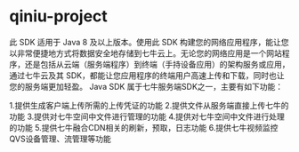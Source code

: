 # qiniu-project

此 SDK 适用于 Java 8 及以上版本。使用此 SDK 构建您的网络应用程序，能让您以非常便捷地方式将数据安全地存储到七牛云上。无论您的网络应用是一个网站程序，还是包括从云端（服务端程序）到终端（手持设备应用）的架构服务或应用，通过七牛云及其 SDK，都能让您应用程序的终端用户高速上传和下载，同时也让您的服务端更加轻盈。
Java SDK 属于七牛服务端SDK之一，主要有如下功能：

1.提供生成客户端上传所需的上传凭证的功能
2.提供文件从服务端直接上传七牛的功能
3.提供对七牛空间中文件进行管理的功能
4.提供对七牛空间中文件进行处理的功能
5.提供七牛融合CDN相关的刷新，预取，日志功能
6.提供七牛视频监控QVS设备管理、流管理等功能


